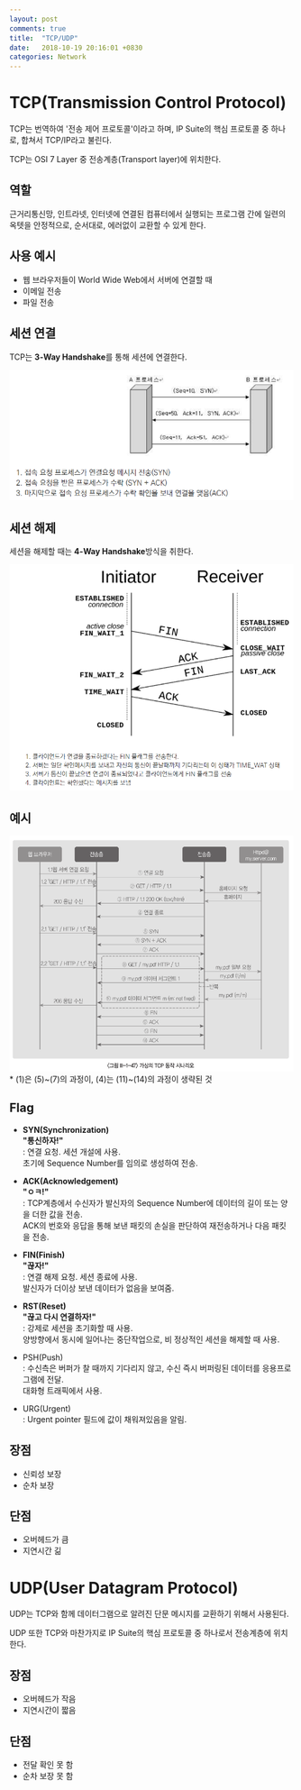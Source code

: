 ```yaml
---
layout: post
comments: true
title:  "TCP/UDP"
date:   2018-10-19 20:16:01 +0830
categories: Network
---
```

 
# TCP(Transmission Control Protocol)
TCP는 번역하여 '전송 제어 프로토콜'이라고 하며, IP Suite의 핵심 프로토콜 중 하나로, 합쳐서 TCP/IP라고 불린다.

TCP는 OSI 7 Layer 중 전송계층(Transport layer)에 위치한다.

## 역할
근거리통신망, 인트라넷, 인터넷에 연결된 컴퓨터에서 실행되는 프로그램 간에 일련의 옥텟을 안정적으로, 순서대로, 에러없이 교환할 수 있게 한다.

## 사용 예시
- 웹 브라우저들이 World Wide Web에서 서버에 연결할 때
- 이메일 전송
- 파일 전송

## 세션 연결
TCP는 **3-Way Handshake**를 통해 세션에 연결한다.

![3-way_handshake](/assets/images/3-way_handshake.PNG)

## 세션 해제
세션을 해제할 때는 **4-Way Handshake**방식을 취한다.

![4-way_handshake](/assets/images/4-way_handshake.PNG)

## 예시
![handshake_example](/assets/images/handshake_example.PNG)
\* (1)은 (5)~(7)의 과정이, (4)는 (11)~(14)의 과정이 생략된 것
## Flag
- **SYN(Synchronization)**  
**"통신하자!"**  
\: 연결 요청. 세션 개설에 사용.  
초기에 Sequence Number를 임의로 생성하여 전송.

- **ACK(Acknowledgement)**  
**"ㅇㅋ!"**  
\: TCP계층에서 수신자가 발신자의 Sequence Number에 데이터의 길이 또는 양을 더한 값을 전송.  
ACK의 번호와 응답을 통해 보낸 패킷의 손실을 판단하여 재전송하거나 다음 패킷을 전송.

- **FIN(Finish)**  
**"끊자!"**  
\: 연결 해제 요청. 세션 종료에 사용.  
발신자가 더이상 보낸 데이터가 없음을 보여줌.

- **RST(Reset)**  
**"끊고 다시 연결하자!"**  
\: 강제로 세션을 초기화할 때 사용.  
양방향에서 동시에 일어나는 중단작업으로, 비 정상적인 세션을 해제할 때 사용.

- PSH(Push)  
\: 수신측은 버퍼가 찰 때까지 기다리지 않고, 수신 즉시 버퍼링된 데이터를 응용프로그램에 전달.  
대화형 트래픽에서 사용.

- URG(Urgent)  
\: Urgent pointer 필드에 값이 채워져있음을 알림.

## 장점
- 신뢰성 보장
- 순차 보장

## 단점
- 오버헤드가 큼
- 지연시간 긺


# UDP(User Datagram Protocol)
UDP는 TCP와 함께 데이터그램으로 알려진 단문 메시지를 교환하기 위해서 사용된다.

UDP 또한 TCP와 마찬가지로 IP Suite의 핵심 프로토콜 중 하나로서 전송계층에 위치한다.

## 장점
- 오버헤드가 작음
- 지연시간이 짧음

## 단점
- 전달 확인 못 함
- 순차 보장 못 함
